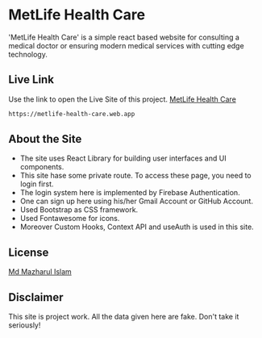# MetLife Health Care

'MetLife Health Care' is a simple react based website for consulting a medical doctor or ensuring modern medical services with cutting edge technology.

## Live Link

Use the link to open the Live Site of this project.
[MetLife Health Care](https://metlife-health-care.web.app)

```bash
https://metlife-health-care.web.app
```

## About the Site
* The site uses React Library for building user interfaces and UI components.
* This site hase some private route. To access these page, you need to login first.
* The login system here is implemented by Firebase Authentication.
* One can sign up here using his/her Gmail Account or GitHub Account.
* Used Bootstrap as CSS framework.
* Used Fontawesome for icons.
* Moreover Custom Hooks, Context API and useAuth is used in this site. 

## License
[Md Mazharul Islam](https://github.com/mdislammazharul)

## Disclaimer
This site is project work. All the data given here are fake. Don't take it seriously!
